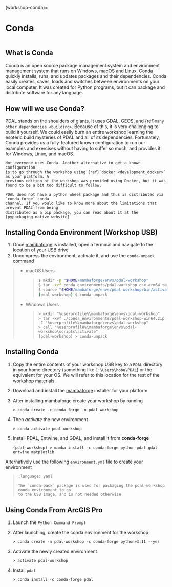 (workshop-conda)=

# Conda

```{index} Conda, software installation
```

## What is Conda

Conda is an open source package management system and environment management system that runs
on Windows, macOS and Linux. Conda quickly installs, runs, and updates packages and their dependencies.
Conda easily creates, saves, loads and switches between environments on your local computer.
It was created for Python programs, but it can package and distribute software for any language.

## How will we use Conda?

PDAL stands on the shoulders of giants. It uses GDAL, GEOS, and
{ref}`many other dependencies <building>`. Because of this, it is very
challenging to build it yourself. We could easily burn an entire workshop
learning the esoteric build mysteries of PDAL and all of its dependencies.
Fortunately, Conda provides us a fully-featured known
configuration to run our examples and exercises without having to suffer
so much, and provides it for Windows, Linux, and macOS.

```{note}
Not everyone uses Conda. Another alternative to get a known configuration
is to go through the workshop using {ref}`docker <development_docker>` as your platform. A
previous edition of the workshop was provided using Docker, but it was
found to be a bit too difficult to follow.
```

```{note}
PDAL does not have a python wheel package and thus is distributed via `conda-forge` conda
channel. If you would like to know more about the limitations that prevent PDAL from being
distributed as a pip package, you can read about it at the
[pypackaging-native website]
```

## Installing Conda Environment (Workshop USB)

1. Once [mambaforge] is installed, open a terminal and navigate to the location of your USB drive
2. Uncompress the environment, activate it, and use the `conda-unpack` command

> - macOS Users
>
>   > ```bash
>   > $ mkdir -p "$HOME/mambaforge/envs/pdal-workshop"
>   > $ tar -xzf conda_environments/pdal-workshop_osx-arm64.tar.gz -C "$HOME/mambaforge/envs/pdal-workshop"
>   > $ source "$HOME/mambaforge/envs/pdal-workshop/bin/activate"
>   > (pdal-workshop) $ conda-unpack
>   > ```
>
> - Windows Users
>
>   > ```doscon
>   > > mkdir "%userprofile%\mambaforge\envs\pdal-workshop"
>   > > tar -xvf ./conda_environments/pdal-workshop-win64.zip -C "%userprofile%\mambaforge\envs\pdal-workshop"
>   > > call "%userprofile%\mambaforge\envs\pdal-workshop\scripts\activate"
>   > (pdal-workshop) > conda-unpack
>   > ```

## Installing Conda

1. Copy the entire contents of your workshop USB key to a `PDAL` directory in your
   home directory (something like `C:\Users\hobu\PDAL`) or the equivalent for your OS.
   We will refer to this location for the rest of the workshop materials.

2. Download and install the [mambaforge] installer for your platform

3. After installing mambaforge create your workshop by running

   ```doscon
   > conda create -c conda-forge -n pdal-workshop
   ```

4. Then *activate* the new environment

   ```doscon
   > conda activate pdal-workshop
   ```

5. Install PDAL, Entwine, and GDAL, and install it from **conda-forge**

   ```doscon
   (pdal-workshop) > mamba install -c conda-forge python-pdal gdal entwine matplotlib
   ```

Alternatively use the following `environment.yml` file to create your environment

> ```{literalinclude} environment.yml
> :language: yaml
> ```
>
> ```{note}
> The `conda-pack` package is used for packaging the pdal-workshop conda environment to go
> to the USB image, and is not needed otherwise
> ```

## Using Conda From ArcGIS Pro

1. Launch the `Python Command Prompt`

2. After launching, create the conda environment for the workshop

   ```doscon
   > conda create -n pdal-workshop -c conda-forge python=3.11 --yes
   ```

3. Activate the newly created environment

   ```doscon
   > activate pdal-workshop
   ```

4. Install `pdal`

   ```doscon
   > conda install -c conda-forge pdal
   ```

[cloudcompare]: https://www.danielgm.net/cc/
[cool-lidar]: https://github.com/hobuinc/cool-lidar
[mambaforge]: https://github.com/conda-forge/miniforge#mambaforge
[pypackaging-native website]: https://pypackaging-native.github.io/key-issues/native-dependencies/geospatial_stack/
[qgis]: https://www.qgis.org/en/site/
